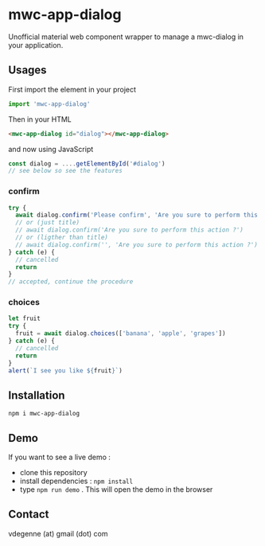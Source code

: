# mwc-app-dialog

Unofficial material web component wrapper to manage a mwc-dialog in your application.

## Usages

First import the element in your project

```javascript
import 'mwc-app-dialog'
```

Then in your HTML

```html
<mwc-app-dialog id="dialog"></mwc-app-dialog>
```

and now using JavaScript

```javascript
const dialog = ....getElementById('#dialog')
// see below so see the features
```

### confirm

```javascript
try {
  await dialog.confirm('Please confirm', 'Are you sure to perform this action ?')
  // or (just title)
  // await dialog.confirm('Are you sure to perform this action ?')
  // or (ligther than title)
  // await dialog.confirm('', 'Are you sure to perform this action ?')
} catch (e) {
  // cancelled
  return 
}
// accepted, continue the procedure
```

### choices

```javascript
let fruit
try {
  fruit = await dialog.choices(['banana', 'apple', 'grapes'])
} catch (e) {
  // cancelled
  return 
}
alert(`I see you like ${fruit}`)
```

## Installation

```npm i mwc-app-dialog```


## Demo

If you want to see a live demo :
- clone this repository
- install dependencies : `npm install`
- type `npm run demo` . This will open the demo in the browser

## Contact

vdegenne (at) gmail (dot) com

